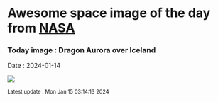 
# Awesome space image of the day from [NASA](https://api.nasa.gov/)

### Today image : Dragon Aurora over Iceland
Date : 2024-01-14

![](https://apod.nasa.gov/apod/image/2401/DragonAurora_Zhang_960.jpg)

<small>Latest update : Mon Jan 15 03:14:13 2024</small>
        